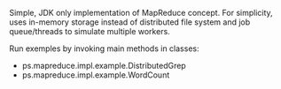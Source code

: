 Simple, JDK only implementation of MapReduce concept. For simplicity, uses in-memory storage instead of distributed file system and job queue/threads to simulate multiple workers.

Run exemples by invoking main methods in classes:
- ps.mapreduce.impl.example.DistributedGrep
- ps.mapreduce.impl.example.WordCount
